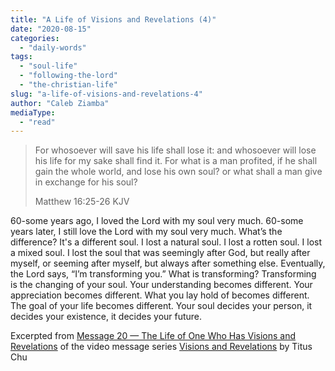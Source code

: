 ```yaml
---
title: "A Life of Visions and Revelations (4)"
date: "2020-08-15"
categories: 
  - "daily-words"
tags: 
  - "soul-life"
  - "following-the-lord"
  - "the-christian-life"
slug: "a-life-of-visions-and-revelations-4"
author: "Caleb Ziamba"
mediaType: 
  - "read"
---
```


> For whosoever will save his life shall lose it: and whosoever will lose his life for my sake shall find it. For what is a man profited, if he shall gain the whole world, and lose his own soul? or what shall a man give in exchange for his soul?
> 
> Matthew 16:25-26 KJV

60-some years ago, I loved the Lord with my soul very much. 60-some years later, I still love the Lord with my soul very much. What’s the difference? It's a different soul. I lost a natural soul. I lost a rotten soul. I lost a mixed soul. I lost the soul that was seemingly after God, but really after myself, or seeming after myself, but always after something else. Eventually, the Lord says, “I’m transforming you.” What is transforming? Transforming is the changing of your soul. Your understanding becomes different. Your appreciation becomes different. What you lay hold of becomes different. The goal of your life becomes different. Your soul decides your person, it decides your existence, it decides your future.

Excerpted from [Message 20 — The Life of One Who Has Visions and Revelations](https://youtu.be/820vAtf5GSA) of the video message series [Visions and Revelations](http://english.thechurchincleveland.org/virtual-lords-day.html) by Titus Chu
